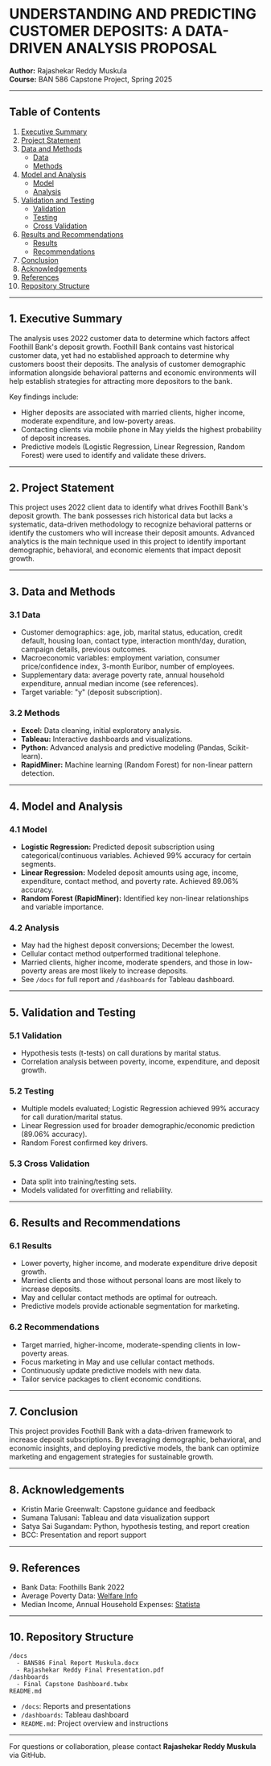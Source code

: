 # UNDERSTANDING AND PREDICTING CUSTOMER DEPOSITS: A DATA-DRIVEN ANALYSIS PROPOSAL

**Author:** Rajashekar Reddy Muskula  
**Course:** BAN 586 Capstone Project, Spring 2025

---

## Table of Contents
1. [Executive Summary](#executive-summary)
2. [Project Statement](#project-statement)
3. [Data and Methods](#data-and-methods)
    - [Data](#data)
    - [Methods](#methods)
4. [Model and Analysis](#model-and-analysis)
    - [Model](#model)
    - [Analysis](#analysis)
5. [Validation and Testing](#validation-and-testing)
    - [Validation](#validation)
    - [Testing](#testing)
    - [Cross Validation](#cross-validation)
6. [Results and Recommendations](#results-and-recommendations)
    - [Results](#results)
    - [Recommendations](#recommendations)
7. [Conclusion](#conclusion)
8. [Acknowledgements](#acknowledgements)
9. [References](#references)
10. [Repository Structure](#repository-structure)

---

## 1. Executive Summary
The analysis uses 2022 customer data to determine which factors affect Foothill Bank's deposit growth. Foothill Bank contains vast historical customer data, yet had no established approach to determine why customers boost their deposits. The analysis of customer demographic information alongside behavioral patterns and economic environments will help establish strategies for attracting more depositors to the bank.

Key findings include:
- Higher deposits are associated with married clients, higher income, moderate expenditure, and low-poverty areas.
- Contacting clients via mobile phone in May yields the highest probability of deposit increases.
- Predictive models (Logistic Regression, Linear Regression, Random Forest) were used to identify and validate these drivers.

---

## 2. Project Statement
This project uses 2022 client data to identify what drives Foothill Bank's deposit growth. The bank possesses rich historical data but lacks a systematic, data-driven methodology to recognize behavioral patterns or identify the customers who will increase their deposit amounts. Advanced analytics is the main technique used in this project to identify important demographic, behavioral, and economic elements that impact deposit growth.

---

## 3. Data and Methods
### 3.1 Data
- Customer demographics: age, job, marital status, education, credit default, housing loan, contact type, interaction month/day, duration, campaign details, previous outcomes.
- Macroeconomic variables: employment variation, consumer price/confidence index, 3-month Euribor, number of employees.
- Supplementary data: average poverty rate, annual household expenditure, annual median income (see references).
- Target variable: "y" (deposit subscription).

### 3.2 Methods
- **Excel:** Data cleaning, initial exploratory analysis.
- **Tableau:** Interactive dashboards and visualizations.
- **Python:** Advanced analysis and predictive modeling (Pandas, Scikit-learn).
- **RapidMiner:** Machine learning (Random Forest) for non-linear pattern detection.

---

## 4. Model and Analysis
### 4.1 Model
- **Logistic Regression:** Predicted deposit subscription using categorical/continuous variables. Achieved 99% accuracy for certain segments.
- **Linear Regression:** Modeled deposit amounts using age, income, expenditure, contact method, and poverty rate. Achieved 89.06% accuracy.
- **Random Forest (RapidMiner):** Identified key non-linear relationships and variable importance.

### 4.2 Analysis
- May had the highest deposit conversions; December the lowest.
- Cellular contact method outperformed traditional telephone.
- Married clients, higher income, moderate spenders, and those in low-poverty areas are most likely to increase deposits.
- See `/docs` for full report and `/dashboards` for Tableau dashboard.

---

## 5. Validation and Testing
### 5.1 Validation
- Hypothesis tests (t-tests) on call durations by marital status.
- Correlation analysis between poverty, income, expenditure, and deposit growth.

### 5.2 Testing
- Multiple models evaluated; Logistic Regression achieved 99% accuracy for call duration/marital status.
- Linear Regression used for broader demographic/economic prediction (89.06% accuracy).
- Random Forest confirmed key drivers.

### 5.3 Cross Validation
- Data split into training/testing sets.
- Models validated for overfitting and reliability.

---

## 6. Results and Recommendations
### 6.1 Results
- Lower poverty, higher income, and moderate expenditure drive deposit growth.
- Married clients and those without personal loans are most likely to increase deposits.
- May and cellular contact methods are optimal for outreach.
- Predictive models provide actionable segmentation for marketing.

### 6.2 Recommendations
- Target married, higher-income, moderate-spending clients in low-poverty areas.
- Focus marketing in May and use cellular contact methods.
- Continuously update predictive models with new data.
- Tailor service packages to client economic conditions.

---

## 7. Conclusion
This project provides Foothill Bank with a data-driven framework to increase deposit subscriptions. By leveraging demographic, behavioral, and economic insights, and deploying predictive models, the bank can optimize marketing and engagement strategies for sustainable growth.

---

## 8. Acknowledgements
- Kristin Marie Greenwalt: Capstone guidance and feedback
- Sumana Talusani: Tableau and data visualization support
- Satya Sai Sugandam: Python, hypothesis testing, and report creation
- BCC: Presentation and report support

---

## 9. References
- Bank Data: Foothills Bank 2022
- Average Poverty Data: [Welfare Info](https://www.welfareinfo.org/poverty-rate/arizona/)
- Median Income, Annual Household Expenses: [Statista](https://www.statista.com/statistics/233184/median-household-income-in-the-united-states-by-age/)

---

## 10. Repository Structure
```
/docs
  - BAN586 Final Report Muskula.docx
  - Rajashekar Reddy Final Presentation.pdf
/dashboards
  - Final Capstone Dashboard.twbx
README.md
```
- `/docs`: Reports and presentations
- `/dashboards`: Tableau dashboard
- `README.md`: Project overview and instructions

---

For questions or collaboration, please contact **Rajashekar Reddy Muskula** via GitHub. 